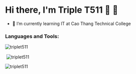 # Hi there, I'm Triple T511 👋 🚀

- 🌱 I’m currently learning IT at 
Cao Thang Technical College

### Languages and Tools:
<p><img align="center" src="https://github-readme-stats.vercel.app/api/top-langs?username=triplet511&show_icons=true&locale=en&layout=compact" alt="triplet511"/></p>

<p>&nbsp;<img align="center" src="https://github-readme-stats.vercel.app/api?username=triplet511&show_icons=true&locale=en" alt="triplet511" /></p>

<p><img align="center" src="http://github-readme-streak-stats.herokuapp.com?user=TripleT511&date_format=M%20j%5B%2C%20Y%5D&ring=0066FF&fire=0066FF&currStreakLabel=0066FF" alt="triplet511" /></p>
